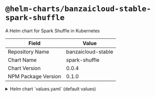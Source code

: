 # `@helm-charts/banzaicloud-stable-spark-shuffle`

A Helm chart for Spark Shuffle in Kubernetes

| Field               | Value              |
| ------------------- | ------------------ |
| Repository Name     | banzaicloud-stable |
| Chart Name          | spark-shuffle      |
| Chart Version       | 0.0.4              |
| NPM Package Version | 0.1.0              |

<details>

<summary>Helm chart `values.yaml` (default values)</summary>

```yaml
# Default values for Shuffle
# This is a YAML-formatted file.
# Declare variables to be passed into your templates.

image:
  repository: banzaicloud/spark-shuffle
  tag: v2.2.1-k8s-1.0.35
  pullPolicy: IfNotPresent

spark:
  version: 2.2.0

resources: #{}
  # We usually recommend not to specify default resources and to leave this as a conscious
  # choice for the user. This also increases chances charts run on environments with little
  # resources, such as Minikube. If you do want to specify resources, uncomment the following
  # lines, adjust them as necessary, and remove the curly braces after 'resources:'.
  # limits:
  #  cpu: 500m
  #  memory: 1024Mi
  requests:
    cpu: 200m
    memory: 200Mi

## Node labels for pod assignment
## Ref: https://kubernetes.io/docs/user-guide/node-selection/
nodeSelector: {}
```

</details>
